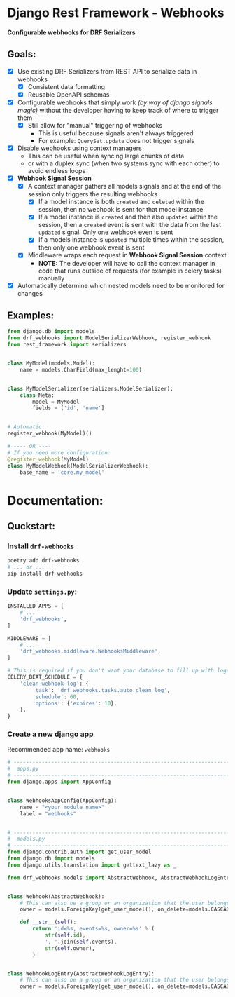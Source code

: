 # Django Rest Framework - Webhooks
**Configurable webhooks for DRF Serializers**

## Goals:
- [x] Use existing DRF Serializers from REST API to serialize data in webhooks
    - [x] Consistent data formatting
    - [x] Reusable OpenAPI schemas
- [x] Configurable webhooks that simply work *(by way of django signals magic)* without the developer having to keep track of where to trigger them
    - [x] Still allow for "manual" triggering of webhooks
        - This is useful because signals aren't always triggered
        - For example: `QuerySet.update` does not trigger signals
- [x] Disable webhooks using context managers
    - This can be useful when syncing large chunks of data
    - or with a duplex sync (when two systems sync with each other) to avoid endless loops
- [x] **Webhook Signal Session**
    - [x] A context manager gathers all models signals and at the end of the session only triggers the resulting webhooks
        - [x] If a model instance is both `created` and `deleted` within the session, then no webhook is sent for that model instance
        - [x] If a model instance is `created` and then also `updated` within the session, then a `created` event is sent with the data from the last `updated` signal. Only one webhook even is sent
        - [x] If a models instance is `updated` multiple times within the session, then only one webhook event is sent
    - [x] Middleware wraps each request in **Webhook Signal Session** context
        - **NOTE:** The developer will have to call the context manager in code that runs outside of requests (for example in celery tasks) manually
- [x] Automatically determine which nested models need to be monitored for changes

## Examples:

```python
from django.db import models
from drf_webhooks import ModelSerializerWebhook, register_webhook
from rest_framework import serializers


class MyModel(models.Model):
    name = models.CharField(max_lenght=100)


class MyModelSerializer(serializers.ModelSerializer):
    class Meta:
        model = MyModel
        fields = ['id', 'name']


# Automatic:
register_webhook(MyModel)()

# ---- OR ----
# If you need more configuration:
@register_webhook(MyModel)
class MyModelWebhook(ModelSerializerWebhook):
    base_name = 'core.my_model'
```

# Documentation:

## Quckstart:

### Install `drf-webhooks`
```bash
poetry add drf-webhooks
# ... or ...
pip install drf-webhooks
```

### Update `settings.py`:
```python
INSTALLED_APPS = [
    # ...
    'drf_webhooks',
]

MIDDLEWARE = [
    # ...
    'drf_webhooks.middleware.WebhooksMiddleware',
]

# This is required if you don't want your database to fill up with logs:
CELERY_BEAT_SCHEDULE = {
    'clean-webhook-log': {
        'task': 'drf_webhooks.tasks.auto_clean_log',
        'schedule': 60,
        'options': {'expires': 10},
    },
}
```

### Create a new django app
Recommended app name: `webhooks`

```python
# ----------------------------------------------------------------------
#  apps.py
# ----------------------------------------------------------------------
from django.apps import AppConfig


class WebhooksAppConfig(AppConfig):
    name = "<your module name>"
    label = "webhooks"


# ----------------------------------------------------------------------
#  models.py
# ----------------------------------------------------------------------
from django.contrib.auth import get_user_model
from django.db import models
from django.utils.translation import gettext_lazy as _

from drf_webhooks.models import AbstractWebhook, AbstractWebhookLogEntry


class Webhook(AbstractWebhook):
    # This can also be a group or an organization that the user belongs to:
    owner = models.ForeignKey(get_user_model(), on_delete=models.CASCADE)

    def __str__(self):
        return 'id=%s, events=%s, owner=%s' % (
            str(self.id),
            ', '.join(self.events),
            str(self.owner),
        )


class WebhookLogEntry(AbstractWebhookLogEntry):
    # This can also be a group or an organization that the user belongs to:
    owner = models.ForeignKey(get_user_model(), on_delete=models.CASCADE)
```
